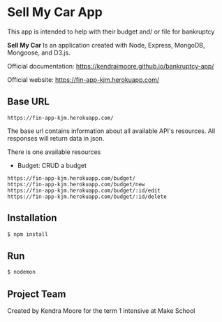 # Sell My Car App

This app is intended to help with their budget and/ or file for bankruptcy

**Sell My Car**  Is an application created with Node, Express, MongoDB, Mongoose, and D3.js.

Official documentation: https://kendrajmoore.github.io/bankruptcy-app/

Official website: https://fin-app-kjm.herokuapp.com/

## Base URL

```
https://fin-app-kjm.herokuapp.com/
```

The base url contains information about all available API's resources. All responses will return data in json.

There is one available resources

-   Budget: CRUD a budget

```
https://fin-app-kjm.herokuapp.com/budget/
https://fin-app-kjm.herokuapp.com/budget/new
https://fin-app-kjm.herokuapp.com/budget/:id/edit
https://fin-app-kjm.herokuapp.com/budget/:id/delete
```

## Installation

```js
$ npm install
```

## Run

```js
$ nodemon
```

## Project Team

Created by Kendra Moore for the term 1 intensive at Make School
